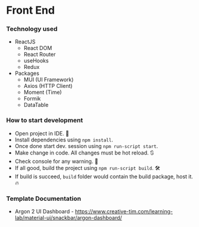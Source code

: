 # Front End 

### Technology used
- ReactJS
  - React DOM
  - React Router
  - useHooks
  - Redux 
- Packages
  - MUI (UI Framework)
  - Axios (HTTP Client)
  - Moment (Time)
  - Formik
  - DataTable

### How to start development
- Open project in IDE. 🥷
- Install dependencies using `npm install`.
- Once done start dev. session using `npm run-script start`.
- Make change in code. All changes must be hot reload. 🔃
- Check console for any warning. 🐛  
- If all good, build the project using `npm run-script build`. 🛠️
- If build is succeed, `build` folder would contain the build package, host it. 🔥

### Template Documentation 
- Argon 2 UI Dashboard - https://www.creative-tim.com/learning-lab/material-ui/snackbar/argon-dashboard/